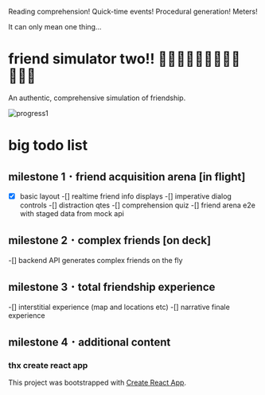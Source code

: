 Reading comprehension! Quick-time events! Procedural generation! Meters!

It can only mean one thing...

# friend simulator two!! 👩🏽‍🔬👨🏿‍💻🤦🏼‍♂️🙋🏻‍♀️
An authentic, comprehensive simulation of friendship.

![progress1](./docs/progress-pics/prog_1.png)

# big todo list

## milestone 1 ･ friend acquisition arena [in flight]
-[x] basic layout 
-[] realtime friend info displays
-[] imperative dialog controls
-[] distraction qtes
-[] comprehension quiz
-[] friend arena e2e with staged data from mock api

## milestone 2 ･ complex friends [on deck]
-[] backend API generates complex friends on the fly

## milestone 3 ･ total friendship experience
-[] interstitial experience (map and locations etc)
-[] narrative finale experience

## milestone 4 ･ additional content 

### thx create react app

This project was bootstrapped with [Create React App](https://github.com/facebook/create-react-app).
